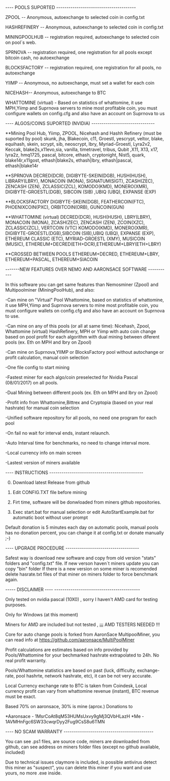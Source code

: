 ﻿---- POOLS SUPORTED ---------------------------------------

ZPOOL -- Anonymous, autoexchange to selected coin in config.txt

HASHREFINERY -- Anonymous, autoexchange to selected coin in config.txt

MININGPOOLHUB -- registration required, autoexchange to selected coin on pool´s web.

SPRNOVA -- registration required, one registration for all pools except bitcoin cash, no autoexchange

BLOCKSFACTORY -- registration required, one registration for all pools, no autoexchange

YIIMP -- Anonymous, no autoexchange, must set a wallet for each coin

NICEHASH-- Anonymous, autoexchange to BTC

WHATTOMINE (virtual) - Based on statistics of whattomine, it use MPH,Yiimp and Suprnova servers to mine most profitable coin, you must configure wallets on config.cfg and also have an account on Suprnova to us


---- ALGOS/COINS SUPORTED (NVIDIA) -------------------------------

**Mining Pool Hub, Yiimp, ZPOOL, Nicehash and Hashh Refinery (must be suported by pool)
   skunk, jha, Blakecoin, c11, Groestl, yescrypt, veltor, blake, equihash, skein, scrypt, sib, neoscrypt, lbry, Myriad-Groestl, Lyra2v2, 
   Keccak, blake2s,x11evo,sia, vanilla, timetravel, tribus, Qubit ,X11, X13, x17, lyra2z, hmq1725, pascal, bitcore, ethash, 
   cryptonight, Nist5, quark, blake14r,x11gost, ethash|blake2s, ethash|lbry, ethash|pascal, ethash|blake14r

**SPRNOVA
   DECRED(DCR), DIGIBYTE-SKEIN(DGB), HUSH(HUSH), LIBRARY(LBRY), MONACOIN (MONA), SIGNATUM(SIGT), ZCASH(ZEC),
   ZENCASH (ZEN), ZCLASSIC(ZCL), KOMODO(KMD), MONERO(XMR), DIGIBYTE-GROESTL(DGB), SIBCOIN (SIB) ,UBIQ (UBQ), EXPANSE (EXP)


**BLOCKSFACTORY
   DIGIBYTE-SKEIN(DGB), FEATHERCOIN(FTC), PHOENIXCOIN(PXC), ORBITCOIN(ORB), GUNCOIN(GUN)


**WHATTOMINE (virtual)
   DECRED(DCR),  HUSH(HUSH), LBRY(LBRY), MONACOIN (MONA), ZCASH(ZEC), ZENCASH (ZEN), ZCOIN(XZC), ZCLASSIC(ZCL), VERTCOIN (VTC)
   KOMODO(KMD), MONERO(XMR), DIGIBYTE-GROESTL(DGB),SIBCOIN (SIB),UBIQ (UBQ), EXPANSE (EXP), ETHEREUM CLASSIC (ETC), MYRIAD-GROESTL (XMY), MUSICOIN (MUSIC),
   ETHEREUM+DECRED(ETH+DCR),ETHEREUM+LBRY(ETH+LBRY)


**CROSSED BETWEEN POOLS
    ETHEREUM+DECRED, ETHEREUM+LBRY, ETHEREUM+PASCAL, ETHEREUM+SIACOIN



-------NEW FEATURES OVER NEMO AND AARONSACE SOFTWARE -----------

In this software you can get same features than Nemosminer (Zpool) and Multipoolminer (MiningPoolHub), and also:


-Can mine on "Virtual" Pool Whattomine, based on statistics of whattomine, it use MPH,Yiimp and Suprnova servers to mine most profitable coin, you must configure wallets on config.cfg and also have an account on Suprnova to use. 

-Can mine on any of this pools (or all at same time): Nicehash, Zpool, Whattomine (virtual) HashRefinery, MPH or Yiimp with auto coin change based on pool profit for each algorithm with dual mining between diferent pools (ex. Eth on MPH and lbry on Zpool)

-Can mine on Suprnova,YIIMP or BlocksFactory pool without autochange or profit calculation, manual coin selection

-One file config to start mining

-Fastest miner for each algo/coin preselected for Nvidia Pascal (08/01/2017) on all pools.

-Dual Mining between different pools (ex. Eth on MPH and lbry on Zpool)

-Profit info from Whattomine,Bittrex and Cryptopia (based on your real hashrate) for manual coin selection

-Unified software repository for all pools, no need one program for each pool

-On fail no wait for interval ends, instant relaunch.

-Auto Interval time for benchmarks, no need to change interval more.

-Local currency info on main screen

-Lastest version of miners available



---- INSTRUCTIONS ----------------------------------------------

0. Download latest Release from github

1. Edit CONFIG.TXT file before mining

2. Firt time, software will be donwloaded from miners github repositories.

3. Exec start.bat for manual selection or edit AutoStartExample.bat for automatic boot without user prompt


Default donation is 5 minutes each day on automatic pools, manual pools has no donation percent, you can change it at config.txt or donate manually ;-)


---- UPGRADE PROCEDURE ------------------------------------

Safest way is download new software and copy from old version "stats" folders and "config.txt" file.
If new verson haven´t miners update you can copy "bin" folder
If there is a new version on some miner is recomended delete hasrate.txt files of that miner on miners folder to force benchmark again.



----- DISCLAIMER ---- ------------------------------------------

Only tested on nvidia pascal (10X0) , sorry I haven't AMD card for testing purposes.

Only for Windows (at this moment)

Miners for AMD are included but not tested , ¡¡¡ AMD TESTERS NEEDED !!!

Core for auto change pools is forked from AaronSace MultipoolMiner, you can read info at https://github.com/aaronsace/MultiPoolMiner

Profit calculations are estimates based on info provided by Pools/Whattomine for your bechmarked hashrate extrapolated to 24h. No real profit warranty.

Pools/Whattomine statistics are based on past (luck, difficulty, exchange-rate, pool hashrte, network hashrate, etc), it can be not very accurate.

Local Currency exchange rate to BTC is taken from Coindesk, Local currency profit can vary from whattomine revenue (instant), BTC revenue must be exact.


Based 70% on aaronsace, 30% is mine (aprox.) Donations to

*Aaronsace - 1MsrCoAt8qM53HUMsUxvy9gMj3QVbHLazH
*Me - 1AVMHnFgc6SW33cwqrDyy2Fug9CsS8u6TMN



---- NO SCAM WARRANTY --------------------------------------------

You can see .ps1 files, are source code, miners are downloaded from github, can see address on miners folder files (except no github available, included)

Due to technical issues claymore is included, is possible antivirus detect this miner as "suspect", you can delete this miner if you want and use yours, no more .exe inside.



